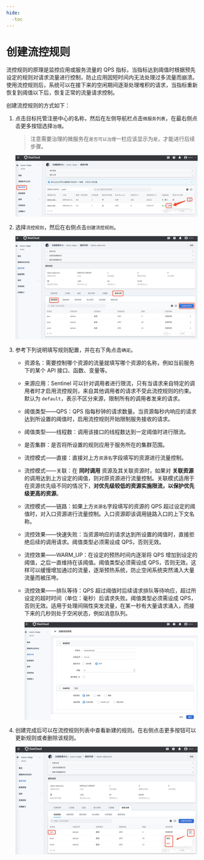 ```yaml
---
hide:
  -toc
---
```


# 创建流控规则

流控规则的原理是监控应用或服务流量的 QPS 指标，当指标达到阈值时根据预先设定的规则对请求流量进行控制，防止应用因短时间内无法处理过多流量而崩溃。使用流控规则后，系统可以在接下来的空闲期间逐渐处理堆积的请求，当指标重新恢复到阈值以下后，恢复正常的流量请求控制。

创建流控规则的方式如下：

1. 点击目标托管注册中心的名称，然后在左侧导航栏点击`微服务列表`，在最右侧点击更多按钮选择`治理`。

    > 注意需要治理的微服务在`是否可以治理`一栏应该显示为`是`，才能进行后续步骤。

    ![微服务列表](../../../images/gov00.png)

2. 选择`流控规则`，然后在右侧点击`创建流控规则`。

    ![微服务列表](../../../images/gov01.png)

3. 参考下列说明填写规则配置，并在右下角点击`确定`。

    - 资源名：需要控制哪个资源的流量就填写哪个资源的名称，例如当前服务下的某个 API 接口、函数、变量等。
    - 来源应用：Sentinel 可以针对调用者进行限流，只有当请求来自特定的调用者时才启用流控规则，来自其他调用者的请求不受此流控规则的约束。默认为 `default`，表示不区分来源，限制所有的调用者发来的请求。
    - 阈值类型——QPS：QPS 指每秒钟的请求数量。当资源每秒内响应的请求达到所设置的阈值时，启用流控规则开始限制服务接收的请求。
    - 阈值类型——线程数：调用该接口的线程数达到一定阈值时进行限流。
    - 是否集群：是否将所设置的规则应用于服务所在的集群范围。
    - 流控模式——直接：直接对上方`资源名`字段填写的资源进行流量控制。
    - 流控模式——关联：在 **同时调用** 资源及其关联资源时，如果对 **关联资源** 的调用达到上方设定的阈值，则对原资源进行流量控制。关联模式适用于在资源优先级不同的情况下，**对优先级较低的资源实施限流，以保护优先级更高的资源**。
    - 流控模式——链路：如果上方`资源名`字段填写的资源的 QPS 超过设定的阈值时，对入口资源进行流量控制。入口资源即该调用链路入口的上下文名称。
    - 流控效果——快速失败：当资源响应的请求达到所设置的阈值时，直接拒绝后续的调用请求。阈值类型必须需设成 QPS，否则无效。
    - 流控效果——WARM_UP：在设定的预热时间内逐渐将 QPS 增加到设定的阈值，之后一直维持在该阈值。阈值类型必须需设成 QPS，否则无效。这样可以缓慢增加通过的流量，逐渐预热系统，防止空闲系统突然涌入大量流量而被压垮。
    - 流控效果——排队等待：QPS 超过阈值时后续请求排队等待响应，超过所设定的超时时间（单位：毫秒）后请求失败。阈值类型必须需设成 QPS，否则无效。适用于处理间隔性突发流量，在某一秒有大量请求涌入，而接下来的几秒则处于空闲状态，例如消息队列。

        ![微服务列表](../../../images/gov02.png)

4. 创建完成后可以在流控规则列表中查看新建的规则。在右侧点击更多按钮可以更新规则或者删除该规则。

    ![流控规则列表](../../../images/gov03.png)
